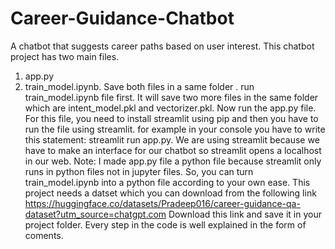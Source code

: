 # Career-Guidance-Chatbot
A chatbot that suggests career paths based on user interest.
This chatbot project has two main files. 
1. app.py
2. train_model.ipynb.
Save both files in a same folder .
run train_model.ipynb file first. It will save two more files in the same folder which are intent_model.pkl and vectorizer.pkl.
Now run the app.py file.
For this file, you need to install streamlit using pip and then you have to run the file using streamlit. for example in your console you have to write this statement: streamlit run app.py.
We are using streamlit because we have to make an interface for our chatbot so streamlit opens a localhost in our web.
Note: I made app.py file a python file because streamlit only runs in python files not in jupyter files.
So, you can turn train_model.ipynb into a python file according to your own ease.
This project needs a datset which you can download from the following link
https://huggingface.co/datasets/Pradeep016/career-guidance-qa-dataset?utm_source=chatgpt.com
Download this link and save it in your project folder.
Every step in the code is well explained in the form of coments.
